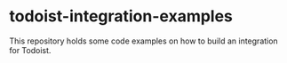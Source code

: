 # todoist-integration-examples
This repository holds some code examples on how to build an integration for Todoist.
